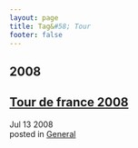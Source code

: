 ```yaml
---
layout: page
title: Tag&#58; Tour
footer: false
---
```


<div id="blog-archives" class="category">
<h2>2008</h2>

<article>
<h1><a href="/2008/07/13/tour-de-france-2008/index.html">Tour de france 2008</a></h1>
<time datetime="2008-07-13T00:00:00-06:00" pubdate><span class='month'>Jul</span> <span class='day'>13</span> <span class='year'>2008</span></time>
<footer>
<span class="categories">posted in 
<a href='/categories/general/'>General</a></span>
</footer>
</article>
</div>
